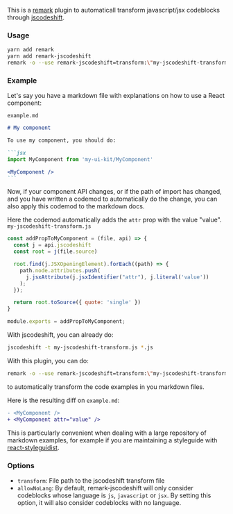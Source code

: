 This is a [remark][] plugin to automaticall transform javascript/jsx
codeblocks through [jscodeshift][].

### Usage

```bash
yarn add remark
yarn add remark-jscodeshift
remark -o --use remark-jscodeshift=transform:\"my-jscodeshift-transform.js\" File.md
```

### Example

Let's say you have a markdown file with explanations on how to use a React component:

`example.md`

``````markdown
# My component

To use my component, you should do:

```jsx
import MyComponent from 'my-ui-kit/MyComponent'

<MyComponent />
```

``````

Now, if your component API changes, or if the path of import has changed, and you
have written a codemod to automatically do the change, you can also apply this
codemod to the markdown docs.

Here the codemod automatically adds the `attr` prop with the value "value".
`my-jscodeshift-transform.js`

```js
const addPropToMyComponent = (file, api) => {
  const j = api.jscodeshift
  const root = j(file.source)

  root.find(j.JSXOpeningElement).forEach((path) => {
    path.node.attributes.push(
      j.jsxAttribute(j.jsxIdentifier("attr"), j.literal('value'))
    );
  });

  return root.toSource({ quote: 'single' })
}

module.exports = addPropToMyComponent;
```

With jscodeshift, you can already do:

```bash
jscodeshift -t my-jscodeshift-transform.js *.js
```

With this plugin, you can do:

```bash
remark -o --use remark-jscodeshift=transform:\"my-jscodeshift-transform.js\" Example.md
```

to automatically transform the code examples in you markdown files.

Here is the resulting diff on `example.md`:

```patch
- <MyComponent />
+ <MyComponent attr="value" />
```

This is particularly convenient when dealing with a large repository of markdown examples,
for example if you are maintaining a styleguide with [react-styleguidist][].

### Options

- `transform`: File path to the jscodeshift transform file
- `allowNoLang`: By default, remark-jscodeshift will only consider codeblocks whose language
  is `js`, `javascript` or `jsx`. By setting this option, it will also consider codeblocks
  with no language.

[remark]: https://github.com/remarkjs/remark
[jscodeshift]: https://github.com/facebook/jscodeshift
[react-styleguidist]: https://github.com/styleguidist/react-styleguidist
